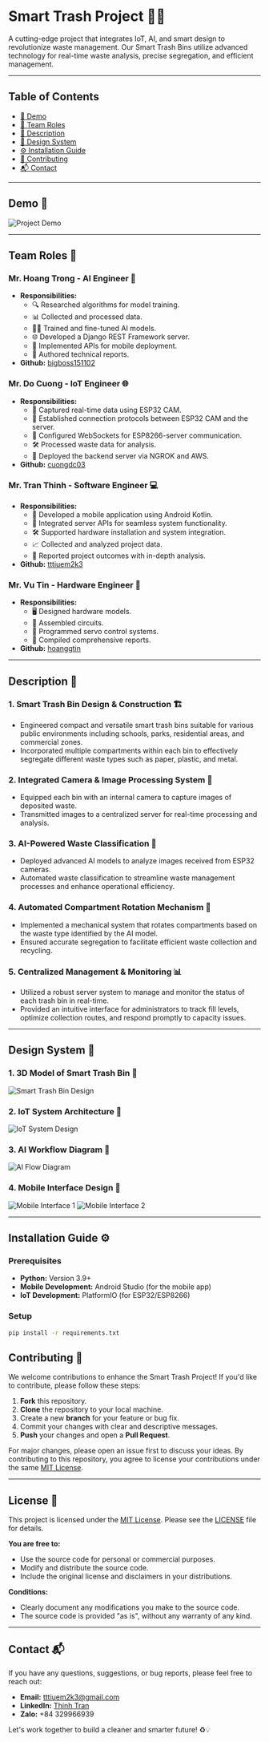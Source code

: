 # Smart Trash Project 🚮✨

A cutting-edge project that integrates IoT, AI, and smart design to revolutionize waste management. Our Smart Trash Bins utilize advanced technology for real-time waste analysis, precise segregation, and efficient management.

---

## Table of Contents
- [🎥 Demo](##demo)
- [👥 Team Roles](#team-roles)
- [🧠 Description](#description)
- [🌟 Design System](#design-system)
- [⚙️ Installation Guide](#installation-guide)
- [🤝 Contributing](#contributing)
- [📬 Contact](#contact)

---

## Demo 🎥
![Project Demo](./DEMO/demo.gif)

---

## Team Roles 👥

### **Mr. Hoang Trong** - AI Engineer 🤖
- **Responsibilities:**
  - 🔍 Researched algorithms for model training.
  - 📊 Collected and processed data.
  - 🏋️‍♂️ Trained and fine-tuned AI models.
  - 🌐 Developed a Django REST Framework server.
  - 📱 Implemented APIs for mobile deployment.
  - 📝 Authored technical reports.
- **Github:** [bigboss151102](https://github.com/bigboss151102)

### **Mr. Do Cuong** - IoT Engineer 🌐
- **Responsibilities:**
  - 📸 Captured real-time data using ESP32 CAM.
  - 🔗 Established connection protocols between ESP32 CAM and the server.
  - 💬 Configured WebSockets for ESP8266-server communication.
  - 🛠️ Processed waste data for analysis.
  - 🚀 Deployed the backend server via NGROK and AWS.
- **Github:** [cuongdc03](https://github.com/cuongdc03)

### **Mr. Tran Thinh** - Software Engineer 💻
- **Responsibilities:**
  - 📱 Developed a mobile application using Android Kotlin.
  - 🔄 Integrated server APIs for seamless system functionality.
  - 🛠️ Supported hardware installation and system integration.
  - 📈 Collected and analyzed project data.
  - 📝 Reported project outcomes with in-depth analysis.
- **Github:** [tttiuem2k3](https://github.com/tttiuem2k3)

### **Mr. Vu Tin** - Hardware Engineer 🔧
- **Responsibilities:**
  - 🖥️ Designed hardware models.
  - 🔩 Assembled circuits.
  - 🤖 Programmed servo control systems.
  - 📝 Compiled comprehensive reports.
- **Github:** [hoanggtin](https://github.com/hoanggtin)

---

## Description 🧠

### 1. **Smart Trash Bin Design & Construction** 🏗️
- Engineered compact and versatile smart trash bins suitable for various public environments including schools, parks, residential areas, and commercial zones.
- Incorporated multiple compartments within each bin to effectively segregate different waste types such as paper, plastic, and metal.

### 2. **Integrated Camera & Image Processing System** 📸
- Equipped each bin with an internal camera to capture images of deposited waste.
- Transmitted images to a centralized server for real-time processing and analysis.

### 3. **AI-Powered Waste Classification** 🤖
- Deployed advanced AI models to analyze images received from ESP32 cameras.
- Automated waste classification to streamline waste management processes and enhance operational efficiency.

### 4. **Automated Compartment Rotation Mechanism** 🔄
- Implemented a mechanical system that rotates compartments based on the waste type identified by the AI model.
- Ensured accurate segregation to facilitate efficient waste collection and recycling.

### 5. **Centralized Management & Monitoring** 📊
- Utilized a robust server system to manage and monitor the status of each trash bin in real-time.
- Provided an intuitive interface for administrators to track fill levels, optimize collection routes, and respond promptly to capacity issues.

---

## Design System 🌟

### 1. **3D Model of Smart Trash Bin** 📐
![Smart Trash Bin Design](./DEMO/design_bin.png)

### 2. **IoT System Architecture** 🔌
![IoT System Design](./DEMO/design_system.png)

### 3. **AI Workflow Diagram** 🤖
![AI Flow Diagram](./DEMO/ai_flow.png)

### 4. **Mobile Interface Design** 📱
![Mobile Interface 1](./DEMO/mobile1.PNG)
![Mobile Interface 2](./DEMO/mobile2.PNG)

---

## Installation Guide ⚙️

### Prerequisites
- **Python:** Version 3.9+
- **Mobile Development:** Android Studio (for the mobile app)
- **IoT Development:** PlatformIO (for ESP32/ESP8266)

### Setup

```bash
pip install -r requirements.txt
```

## Contributing 🤝

We welcome contributions to enhance the Smart Trash Project! If you'd like to contribute, please follow these steps:

1. **Fork** this repository.
2. **Clone** the repository to your local machine.
3. Create a new **branch** for your feature or bug fix.
4. Commit your changes with clear and descriptive messages.
5. **Push** your changes and open a **Pull Request**.

For major changes, please open an issue first to discuss your ideas. By contributing to this repository, you agree to license your contributions under the same [MIT License](https://opensource.org/licenses/MIT).

---

## License 📜

This project is licensed under the [MIT License](https://opensource.org/licenses/MIT). Please see the [LICENSE](LICENSE) file for details.

**You are free to:**
- Use the source code for personal or commercial purposes.
- Modify and distribute the source code.
- Include the original license and disclaimers in your distributions.

**Conditions:**
- Clearly document any modifications you make to the source code.
- The source code is provided "as is", without any warranty of any kind.

---

## Contact 📬

If you have any questions, suggestions, or bug reports, please feel free to reach out:

- **Email:** [tttiuem2k3@gmail.com](mailto:tttiuem2k3@gmail.com)
- **LinkedIn:** [Thinh Tran](https://www.linkedin.com/in/thinh-tran-04122k3/)
- **Zalo:** +84 329966939

Let's work together to build a cleaner and smarter future! ♻️💡
